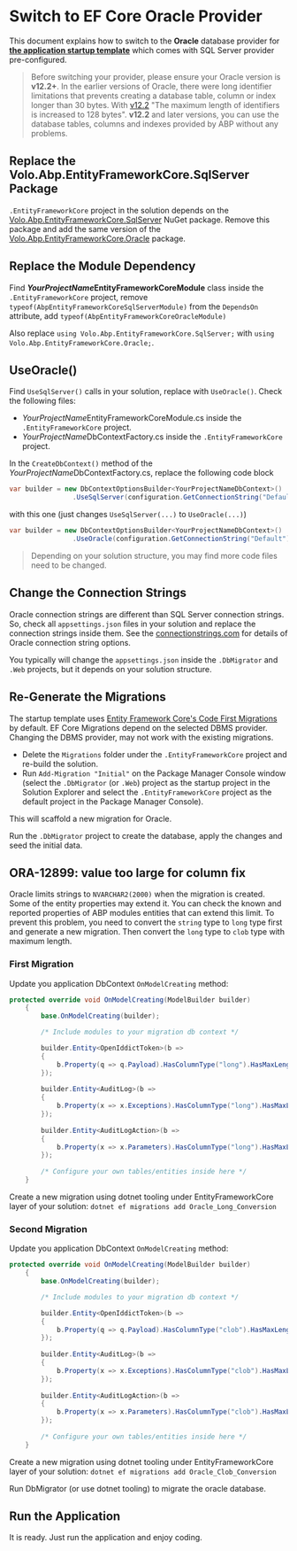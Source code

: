 # Switch to EF Core Oracle Provider

This document explains how to switch to the **Oracle** database provider for **[the application startup template](../../../solution-templates/layered-web-application/index.md)** which comes with SQL Server provider pre-configured.

> Before switching your provider, please ensure your Oracle version is **v12.2+**. In the earlier versions of Oracle, there were long identifier limitations that prevents creating a database table, column or index longer than 30 bytes. With [v12.2](https://docs.oracle.com/en/database/oracle/oracle-database/12.2/newft/new-features.html#GUID-64283AD6-0939-47B0-856E-5E9255D7246B) "The maximum length of identifiers is increased to 128 bytes". **v12.2** and later versions, you can use the database tables, columns and indexes provided by ABP without any problems. 

## Replace the Volo.Abp.EntityFrameworkCore.SqlServer Package

`.EntityFrameworkCore` project in the solution depends on the [Volo.Abp.EntityFrameworkCore.SqlServer](https://www.nuget.org/packages/Volo.Abp.EntityFrameworkCore.SqlServer) NuGet package. Remove this package and add the same version of the [Volo.Abp.EntityFrameworkCore.Oracle](https://www.nuget.org/packages/Volo.Abp.EntityFrameworkCore.Oracle) package.

## Replace the Module Dependency

Find ***YourProjectName*EntityFrameworkCoreModule** class inside the `.EntityFrameworkCore` project, remove `typeof(AbpEntityFrameworkCoreSqlServerModule)` from the `DependsOn` attribute, add `typeof(AbpEntityFrameworkCoreOracleModule)`

Also replace `using Volo.Abp.EntityFrameworkCore.SqlServer;` with `using Volo.Abp.EntityFrameworkCore.Oracle;`.

## UseOracle()

Find `UseSqlServer()` calls in your solution, replace with `UseOracle()`. Check the following files:

* *YourProjectName*EntityFrameworkCoreModule.cs inside the `.EntityFrameworkCore` project.
* *YourProjectName*DbContextFactory.cs inside the `.EntityFrameworkCore` project.


In the `CreateDbContext()` method of the *YourProjectName*DbContextFactory.cs, replace the following code block

```csharp
var builder = new DbContextOptionsBuilder<YourProjectNameDbContext>()
                .UseSqlServer(configuration.GetConnectionString("Default"));
```

with this one (just changes `UseSqlServer(...)` to `UseOracle(...)`)
```csharp
var builder = new DbContextOptionsBuilder<YourProjectNameDbContext>()
                .UseOracle(configuration.GetConnectionString("Default"));
```

> Depending on your solution structure, you may find more code files need to be changed.

## Change the Connection Strings

Oracle connection strings are different than SQL Server connection strings. So, check all `appsettings.json` files in your solution and replace the connection strings inside them. See the [connectionstrings.com]( https://www.connectionstrings.com/oracle/ ) for details of Oracle connection string options.

You typically will change the `appsettings.json` inside the `.DbMigrator` and `.Web` projects, but it depends on your solution structure.

## Re-Generate the Migrations

The startup template uses [Entity Framework Core's Code First Migrations](https://docs.microsoft.com/en-us/ef/core/managing-schemas/migrations/) by default. 
EF Core Migrations depend on the selected DBMS provider. Changing the DBMS provider, may not work with the existing migrations.

* Delete the `Migrations` folder under the `.EntityFrameworkCore` project and re-build the solution.
* Run `Add-Migration "Initial"` on the Package Manager Console window (select the `.DbMigrator`  (or `.Web`) project as the startup project in the Solution Explorer and select the `.EntityFrameworkCore` project as the default project in the Package Manager Console).

This will scaffold a new migration for Oracle.

Run the `.DbMigrator` project to create the database, apply the changes and seed the initial data.

## ORA-12899: value too large for column fix

Oracle limits strings to `NVARCHAR2(2000)` when the migration is created. Some of the entity properties may extend it. You can check the known and reported properties of ABP modules entities that can extend this limit. To prevent this problem, you need to convert the `string` type to `long`  type first and generate a new migration. Then convert the `long` type to `clob` type with maximum length. 

### First Migration

Update you application DbContext `OnModelCreating` method:

```csharp
protected override void OnModelCreating(ModelBuilder builder)
    {
        base.OnModelCreating(builder);

        /* Include modules to your migration db context */

        builder.Entity<OpenIddictToken>(b =>
        {
            b.Property(q => q.Payload).HasColumnType("long").HasMaxLength(int.MaxValue);
        });
        
        builder.Entity<AuditLog>(b =>
        {
            b.Property(x => x.Exceptions).HasColumnType("long").HasMaxLength(int.MaxValue);
        });
        
        builder.Entity<AuditLogAction>(b =>
        {
            b.Property(x => x.Parameters).HasColumnType("long").HasMaxLength(int.MaxValue);
        });
        
        /* Configure your own tables/entities inside here */
    }
```

Create a new migration using dotnet tooling under EntityFrameworkCore layer of your solution: `dotnet ef migrations add Oracle_Long_Conversion`

### Second Migration

Update you application DbContext `OnModelCreating` method:

```csharp
protected override void OnModelCreating(ModelBuilder builder)
    {
        base.OnModelCreating(builder);

        /* Include modules to your migration db context */

        builder.Entity<OpenIddictToken>(b =>
        {
            b.Property(q => q.Payload).HasColumnType("clob").HasMaxLength(4000);
        });
        
        builder.Entity<AuditLog>(b =>
        {
            b.Property(x => x.Exceptions).HasColumnType("clob").HasMaxLength(4000);
        });
        
        builder.Entity<AuditLogAction>(b =>
        {
            b.Property(x => x.Parameters).HasColumnType("clob").HasMaxLength(4000);
        });
        
        /* Configure your own tables/entities inside here */
    }
```

Create a new migration using dotnet tooling under EntityFrameworkCore layer of your solution: `dotnet ef migrations add Oracle_Clob_Conversion`

Run DbMigrator (or use dotnet tooling) to migrate the oracle database.

## Run the Application

It is ready. Just run the application and enjoy coding.
